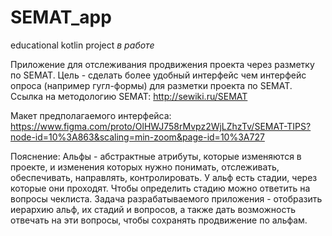 # SEMAT_app
educational kotlin project
*в работе*

Приложение для отслеживания продвижения проекта через разметку по SEMAT. 
Цель - сделать более удобный интерфейс чем интерфейс опроса (например гугл-формы) для разметки проекта по SEMAT.
Ссылка на методологию SEMAT: http://sewiki.ru/SEMAT

Макет предполагаемого интерфейса: https://www.figma.com/proto/OlHWJ758rMvpz2WjLZhzTv/SEMAT-TIPS?node-id=10%3A863&scaling=min-zoom&page-id=10%3A727

Пояснение:
Альфы - абстрактные атрибуты, которые изменяются в проекте, и изменения которых нужно понимать, отслеживать, обеспечивать, направлять, контролировать.
У альф есть стадии, через которые они проходят. Чтобы определить стадию можно ответить на вопросы чеклиста. Задача разрабатываемого приложения - отобразить иерархию альф, их стадий и вопросов, а также дать возможность отвечать на эти вопросы, чтобы сохранять продвижение по альфам.
